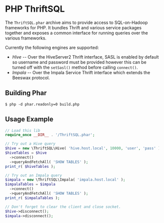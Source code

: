 PHP ThriftSQL
=============

The `ThriftSQL.phar` archive aims to provide access to SQL-on-Hadoop frameworks for PHP. It bundles Thrift and various service packages together and exposes a common interface for running queries over the various frameworks.

Currently the following engines are supported:

* *Hive* -- Over the HiveServer2 Thrift interface, SASL is enabled by default so username and password must be provided however this can be turned off with the `setSasl()` method before calling `connect()`.
* *Impala* -- Over the Impala Service Thrift interface which extends the Beeswax protocol.

Building Phar
-------------

```
$ php -d phar.readonly=0 build.php
```

Usage Example
-------------

```php
// Load this lib
require_once __DIR__ . '/ThriftSQL.phar';

// Try out a Hive query
$hive = new \ThriftSQL\Hive( 'hive.host.local', 10000, 'user', 'pass' );
$hiveTables = $hive
  ->connect()
  ->queryAndFetchAll( 'SHOW TABLES' );
print_r( $hiveTables );

// Try out an Impala query
$impala = new \ThriftSQL\Impala( 'impala.host.local' );
$impalaTables = $impala
  ->connect()
  ->queryAndFetchAll( 'SHOW TABLES' );
print_r( $impalaTables );

// Don't forget to clear the client and close socket.
$hive->disconnect();
$impala->disconnect();
```

